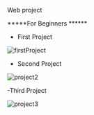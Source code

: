 Web project

*****For Beginners ******
- First Project 

![firstProject](https://github.com/user-attachments/assets/e83eb27b-6cf8-41cf-9cc2-05e3fc8d48d8)


- Second Project

 ![project2](https://github.com/user-attachments/assets/994a8346-ff20-4ba6-b598-9b41bf6568de)

 -Third Project

 ![project3](https://github.com/user-attachments/assets/15360bcc-d400-424a-b67a-75d0b37966b8)


